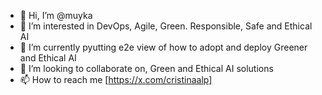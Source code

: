 - 👋 Hi, I’m @muyka
- 👀 I’m interested in DevOps, Agile, Green. Responsible, Safe and Ethical AI
- 🌱 I’m currently pyutting e2e view of how to adopt and deploy  Greener and Ethical AI
- 💞️ I’m looking to collaborate on, Green and Ethical AI solutions
- 📫 How to reach me [https://x.com/cristinaalp]

<!---
muyka/muyka is a ✨ special ✨ repository because its `README.md` (this file) appears on your GitHub profile.
You can click the Preview link to take a look at your changes.
--->
